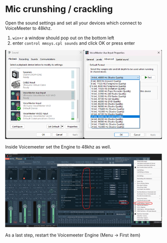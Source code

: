 # Mic crunshing / crackling

Open the sound settings and set all your devices which connect to VoiceMeeter to 48khz.

1. `win+r` a window should pop out on the bottom left
2. enter `control mmsys.cpl sounds` and click OK or press enter

![img](img/1.png)

Inside Voicemeeter set the Engine to 48khz as well.

![img](img/2.png)

As a last step, restart the Voicemeeter Engine (Menu -> First item)
